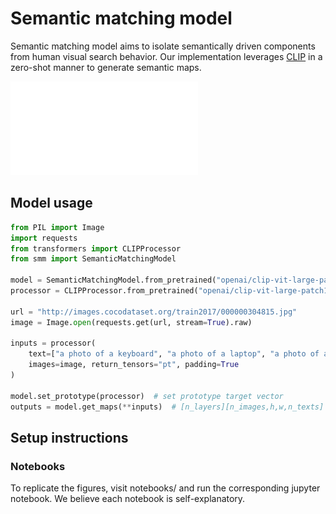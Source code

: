 # Semantic matching model

Semantic matching model aims to isolate semantically driven components from human visual search behavior. Our implementation leverages [CLIP](https://arxiv.org/abs/2103.00020) in a zero-shot manner to generate semantic maps.

![](assets/readme/maps.pdf)

## Model usage

```python
from PIL import Image
import requests
from transformers import CLIPProcessor
from smm import SemanticMatchingModel

model = SemanticMatchingModel.from_pretrained("openai/clip-vit-large-patch14")
processor = CLIPProcessor.from_pretrained("openai/clip-vit-large-patch14")

url = "http://images.cocodataset.org/train2017/000000304815.jpg"
image = Image.open(requests.get(url, stream=True).raw)

inputs = processor(
    text=["a photo of a keyboard", "a photo of a laptop", "a photo of a mouse"], 
    images=image, return_tensors="pt", padding=True
)

model.set_prototype(processor)  # set prototype target vector
outputs = model.get_maps(**inputs)  # [n_layers][n_images,h,w,n_texts] matching maps
```

## Setup instructions

### Notebooks
To replicate the figures, visit notebooks/ and run the corresponding jupyter notebook. We believe each notebook is self-explanatory.